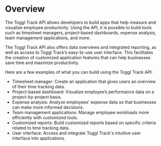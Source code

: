 # Overview

The Toggl Track API allows developers to build apps that help measure and
visualize employee productivity. Using the API, it is possible to build tools
such as timesheet managers, project-based dashboards, expense analysis, team
management applications, and more.

The Toggl Track API also offers data overviews and integrated reporting, as
well as access to Toggl Track’s easy-to-use user interface. This facilitates
the creation of customized application features that can help businesses save
time and maximize productivity.

Here are a few examples of what you can build using the Toggl Track API:

- Timesheet manager: Create an application that gives users an overview of
  their time tracking data.
- Project-based dashboard: Visualize employee’s performance data on a
  project-by-project basis.
- Expense analysis: Analyze employees' expense data so that businesses can make
  more informed decisions.
- Team management applications: Manage employee workloads more efficiently with
  customized tools.
- Customized reports: Build customized reports based on specific criteria
  related to time tracking data.
- User interface: Access and integrate Toggl Track's intuitive user interface
  into applications.
